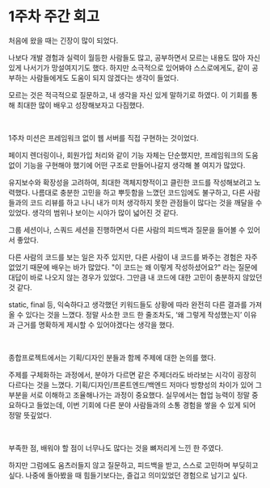 # 1주차 주간 회고

처음에 왔을 때는 긴장이 많이 되었다. 

나보다 개발 경험과 실력이 월등한 사람들도 많고, 공부하면서 모르는 내용도 많아 자신 있게 나서기가 망설여지기도 했다. 하지만 소극적으로 있어봐야 스스로에게도, 같이 공부하는 사람들에게도 도움이 되지 않겠다는 생각이 들었다.

모르는 것은 적극적으로 질문하고, 내 생각을 자신 있게 말하기로 하였다. 이 기회를 통해 최대한 많이 배우고 성장해보자고 다짐했다. 

<br>

1주차 미션은 프레임워크 없이 웹 서버를 직접 구현하는 것이었다. 

페이지 렌더링이나, 회원가입 처리와 같이 기능 자체는 단순했지만, 프레임워크의 도움 없이 기능을 구현해야 했기에 어떤 구조로 만들어나갈지 생각해 볼 여지가 많았다.

유지보수와 확장성을 고려하여, 최대한 객체지향적이고 클린한 코드를 작성해보려고 노력했다. 나름대로 충분한 고민을 하고 뿌듯함을 느꼈던 코드임에도 불구하고, 다른 사람들과의 코드 리뷰를 하고 나니 내가 미처 생각하지 못한 관점들이 많다는 것을 깨달을 수 있었다. 생각의 범위나 보이는 시야가 많이 넓어진 것 같다.

그룹 세션이나, 스쿼드 세션을 진행하면서 다른 사람의 피드백과 질문을 들어볼 수 있어서 좋았다. 

다른 사람의 코드를 보는 일은 자주 있지만, 다른 사람이 내 코드를 봐주는 경험은 자주 없었기 때문에 배우는 바가 많았다. "이 코드는 왜 이렇게 작성하셨어요?" 라는 질문에 대답이 바로 나오지 않는 경우가 있었다. 그만큼 내 코드에 대한 고민이 충분하지 않았던 것 같다. 

static, final 등, 익숙하다고 생각했던 키워드들도 상황에 따라 완전히 다른 결과를 가져올 수 있다는 것을 느꼈다. 정말 사소한 코드 한 줄조차도, ‘왜 그렇게 작성했는지’ 이유과 근거를 명확하게 제시할 수 있어야겠다는 생각을 했다.

<br>

종합프로젝트에서는 기획/디자인 분들과 함께 주제에 대한 논의를 했다. 

주제를 구체화하는 과정에서, 분야가 다르면 같은 주제더라도 바라보는 시각이 굉장히 다르다는 것을 느꼈다. 기획/디자인/프론트엔드/백엔드 저마다 방향성의 차이가 있어 그 부분을 서로 이해하고 조율해나가는 과정이 중요했다. 실무에서는 협업 능력이 정말 중요하다고 들었는데, 이번 기회에 다른 분야 사람들과의 소통 경험을 쌓을 수 있게 되어 정말 뜻깊었다.

<br>

부족한 점, 배워야 할 점이 너무나도 많다는 것을 뼈저리게 느낀 한 주였다. 

하지만 그럼에도 움츠러들지 않고 질문하고, 피드백을 받고, 스스로 고민하며 부딪히고 싶다. 나중에 돌아봤을 때 힘들기보다는, 즐겁고 의미있었던 경험으로 남기고 싶다.
